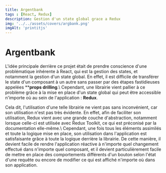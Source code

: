 ```yaml
--- 
title: Argentbank
tags : [React, Redux]
description: Gestion d'un state global grace a Redux
img: '../../assets/covers/argbank.png'
imgAlt: 'printitjs'
---
```



# Argentbank

L'idée principale derrière ce projet était de prendre conscience d'une problématique inhérente à React, qui est la gestion des states, et notamment la gestion d'un state global. En effet, il est difficile de transférer le state d'un composant à un autre sans passer par des étapes fastidieuses appelées ****props drilling**.\ Cependant, une librairie vient pallier à ce problème grâce à la mise en place d'un state global qui peut être accessible n'importe où au sein de l'application : **Redux**.

Cela dit, l'utilisation d'une telle librairie ne vient pas sans inconvénient, car son utilisation n'est pas très évidente. En effet, afin de faciliter son utilisation, Redux vient avec une grande couche d'abstraction, notamment lorsque celle-ci est utilisée avec Redux Toolkit, ce qui est préconisé par la documentation elle-même.\ Cependant, une fois tous les éléments assimilés et toute la logique mise en place, son utilisation dans l'application est satisfaisante grâce à toute la logique derrière la librairie. De cette manière, il devient facile de rendre l'application réactive à n'importe quel changement effectué dans n'importe quel composant, et il devient particulièrement facile de mettre en place des comportements différents d'un bouton selon l'état d'une requête ou encore de modifier ce qui est affiché n'importe où dans son application.
